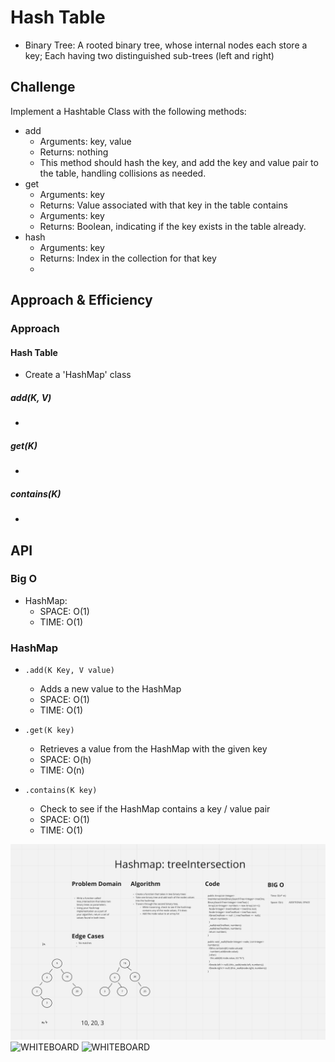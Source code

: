# Hash Table
<!-- Short summary or background information -->

- Binary Tree: A rooted binary tree, whose internal nodes each store a key; Each having two distinguished sub-trees (left and right)

## Challenge
<!-- Description of the challenge -->

Implement a Hashtable Class with the following methods:
- add
  - Arguments: key, value
  - Returns: nothing
  - This method should hash the key, and add the key and value pair to the table, handling collisions as needed.
- get
  - Arguments: key
  - Returns: Value associated with that key in the table
  contains
  - Arguments: key
  - Returns: Boolean, indicating if the key exists in the table already.
- hash
  - Arguments: key
  - Returns: Index in the collection for that key
  -
## Approach & Efficiency
<!-- What approach did you take? Why? What is the Big O space/time for this approach? -->

### Approach

#### Hash Table

- Create a 'HashMap' class

##### add(K, V)

-

##### get(K)

-

##### contains(K)

-

## API
<!-- Description of each method publicly available to your Linked List -->

### Big O

- HashMap:
  - SPACE: O(1)
  - TIME: O(1)

### HashMap

- `.add(K Key, V value)`
  - Adds a new value to the HashMap
  - SPACE: O(1)
  - TIME: O(1)

- `.get(K key)`
  - Retrieves a value from the HashMap with the given key
  - SPACE: O(h)
  - TIME: O(n)

- `.contains(K key)`
  - Check to see if the HashMap contains a key / value pair
  - SPACE: O(1)
  - TIME: O(1)

![WHITEBOARD](./assets/Whiteboard.png)
![WHITEBOARD](./assets/findMax.png)
![WHITEBOARD](./assets/fizzBuzzKary.png)
